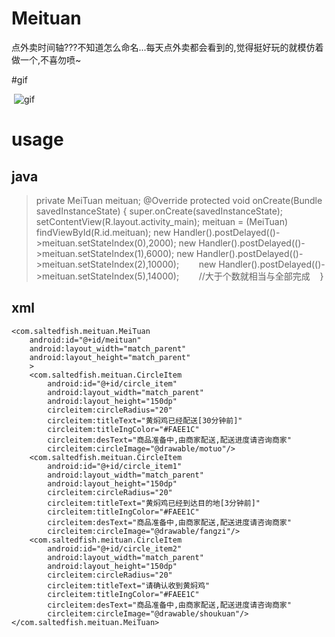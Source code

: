 # Meituan
点外卖时间轴???不知道怎么命名...每天点外卖都会看到的,觉得挺好玩的就模仿着做一个,不喜勿喷~


#gif

  ![gif](https://raw.githubusercontent.com/SaltedFishkk/Meituan/master/gif/meituan2.gif)
  
# usage 
## java
>
>
>  private MeiTuan meituan;
>    @Override
>    protected void onCreate(Bundle savedInstanceState) {
>        super.onCreate(savedInstanceState);
>        setContentView(R.layout.activity_main);
>        meituan = (MeiTuan) findViewById(R.id.meituan);
>        new Handler().postDelayed(()->meituan.setStateIndex(0),2000);
>        new Handler().postDelayed(()->meituan.setStateIndex(1),6000);
>        new Handler().postDelayed(()->meituan.setStateIndex(2),10000);
>        new Handler().postDelayed(()->meituan.setStateIndex(5),14000);
>        //大于个数就相当与全部完成
>    }
>
## xml
>
    <com.saltedfish.meituan.MeiTuan
        android:id="@+id/meituan"
        android:layout_width="match_parent"
        android:layout_height="match_parent"
        >
        <com.saltedfish.meituan.CircleItem
            android:id="@+id/circle_item"
            android:layout_width="match_parent"
            android:layout_height="150dp"
            circleitem:circleRadius="20"
            circleitem:titleText="黄焖鸡已经配送[30分钟前]"
            circleitem:titleIngColor="#FAEE1C"
            circleitem:desText="商品准备中,由商家配送,配送进度请咨询商家"
            circleitem:circleImage="@drawable/motuo"/>
        <com.saltedfish.meituan.CircleItem
            android:id="@+id/circle_item1"
            android:layout_width="match_parent"
            android:layout_height="150dp"
            circleitem:circleRadius="20"
            circleitem:titleText="黄焖鸡已经到达目的地[3分钟前]"
            circleitem:titleIngColor="#FAEE1C"
            circleitem:desText="商品准备中,由商家配送,配送进度请咨询商家"
            circleitem:circleImage="@drawable/fangzi"/>
        <com.saltedfish.meituan.CircleItem
            android:id="@+id/circle_item2"
            android:layout_width="match_parent"
            android:layout_height="150dp"
            circleitem:circleRadius="20"
            circleitem:titleText="请确认收到黄焖鸡"
            circleitem:titleIngColor="#FAEE1C"
            circleitem:desText="商品准备中,由商家配送,配送进度请咨询商家"
            circleitem:circleImage="@drawable/shoukuan"/>
    </com.saltedfish.meituan.MeiTuan>

>
